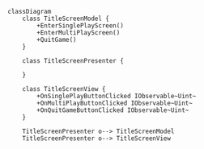 ﻿```mermaid
classDiagram
    class TitleScreenModel {
        +EnterSinglePlayScreen()
        +EnterMultiPlayScreen()
        +QuitGame()
    }

    class TitleScreenPresenter {

    }

    class TitleScreenView {
        +OnSinglePlayButtonClicked IObservable~Uint~
        +OnMultiPlayButtonClicked IObservable~Uint~
        +OnQuitGameButtonClicked IObservable~Uint~
    }

    TitleScreenPresenter o--> TitleScreenModel
    TitleScreenPresenter o--> TitleScreenView
```